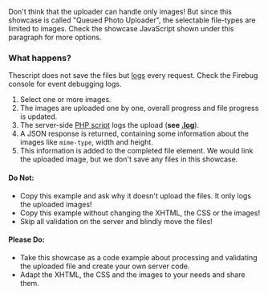 Don't think that the uploader can handle only images! But since this showcase is called "Queued Photo Uploader", the
selectable file-types are limited to images. Check the showcase JavaScript shown under this paragraph for more options.

### What happens?

Thescript does not save the files but [logs](../script.log) every request. Check the Firebug console for event debugging logs.

1. Select one or more images.
2. The images are uploaded one by one, overall progress and file progress is updated.
3. The server-side [PHP script](../script.php) logs the upload (**see [.log](../script.log)**).
4. A JSON response is returned, containing some information about the images like `mime-type`, width and height.
5. This information is added to the completed file element. We would link the uploaded image, but we don't save any files in this showcase.

#### Do Not:

 * Copy this example and ask why it doesn't upload the files. It only logs the uploaded images!
 * Copy this example without changing the XHTML, the CSS or the images!
 * Skip all validation on the server and blindly move the files!
 
#### Please Do:

 * Take this showcase as a code example about processing and validating the uploaded file and create your own server code.
 * Adapt the XHTML, the CSS and the images to your needs and share them.